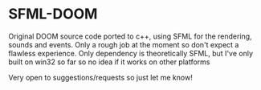 # SFML-DOOM

Original DOOM source code ported to c++, using SFML for the rendering, sounds and events. Only a rough job at the moment so don't expect a flawless experience. Only dependency is theoretically SFML, but I've only built on win32 so far so no idea if it works on other platforms

Very open to suggestions/requests so just let me know!
